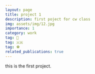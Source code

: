 ```yaml
---
layout: page
title: project 1
description: first poject for cw class
img: assets/img/12.jpg
importance: 1
category: work
tag: 🥇
tag: 🇦🇷
tag: ⚽
related_publications: true
---
```



this is the first project.
